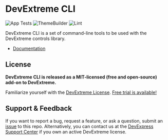 # DevExtreme CLI
![App Tests](https://github.com/DevExpress/devextreme-cli/actions/workflows/applications.yml/badge.svg)
![ThemeBuilder](https://github.com/DevExpress/devextreme-cli/actions/workflows/themebuilder.yml/badge.svg)
![Lint](https://github.com/DevExpress/devextreme-cli/actions/workflows/lint.yml/badge.svg)

DevExtreme CLI is a set of command-line tools to be used with the DevExtreme controls library.

* [Documentation](https://js.devexpress.com/Documentation/Guide/Getting_Started/DevExtreme_CLI/)

## License ##

**DevExtreme CLI is released as a MIT-licensed (free and open-source) add-on to DevExtreme.**

Familiarize yourself with the [DevExtreme License](https://js.devexpress.com/Licensing/). [Free trial is available!](http://js.devexpress.com/Buy/)

## Support & Feedback ##

If you want to report a bug, request a feature, or ask a question, submit an [issue](https://github.com/DevExpress/devextreme-angular/issues) to this repo. Alternatively, you can contact us at the [DevExpress Support Center](https://www.devexpress.com/Support/Center) if you own an active DevExtreme license.
